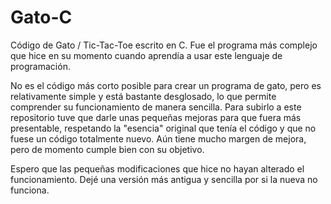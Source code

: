 # Gato-C
Código de Gato / Tic-Tac-Toe escrito en C. Fue el programa más complejo que hice en su momento cuando aprendía a usar este lenguaje de programación.

No es el código más corto posible para crear un programa de gato, pero es relativamente simple y está bastante desglosado, lo que permite comprender su funcionamiento de manera sencilla.
Para subirlo a este repositorio tuve que darle unas pequeñas mejoras para que fuera más presentable, respetando la "esencia" original que tenía el código y que no fuese un código totalmente nuevo. Aún tiene mucho margen de mejora, pero de momento cumple bien con su objetivo.

Espero que las pequeñas modificaciones que hice no hayan alterado el funcionamiento. Dejé una versión más antigua y sencilla por si la nueva no funciona.
